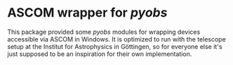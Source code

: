 ASCOM wrapper for *pyobs*
=========================

This package provided some *pyobs* modules for wrapping devices accessible via
ASCOM in Windows. It is optimized to run with the telescope setup at the 
Institut for Astrophysics in Göttingen, so for everyone else it's just supposed
to be an inspiration for their own implementation.


